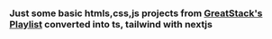 
### Just some basic htmls,css,js projects from [GreatStack's Playlist](https://www.youtube.com/playlist?list=PLjwm_8O3suyOgDS_Z8AWbbq3zpCmR-WE9) converted into ts, tailwind with nextjs 
